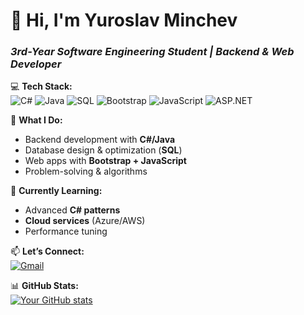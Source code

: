 # 👋 Hi, I'm Yuroslav Minchev 
### *3rd-Year Software Engineering Student | Backend & Web Developer*

💻 **Tech Stack:**  
![C#](https://img.shields.io/badge/C%23-239120?style=flat&logo=c-sharp&logoColor=white)
![Java](https://img.shields.io/badge/Java-ED8B00?style=flat&logo=openjdk&logoColor=white)
![SQL](https://img.shields.io/badge/SQL-4479A1?style=flat&logo=postgresql&logoColor=white)
![Bootstrap](https://img.shields.io/badge/Bootstrap-7952B3?style=flat&logo=bootstrap&logoColor=white)
![JavaScript](https://img.shields.io/badge/JavaScript-F7DF1E?style=flat&logo=javascript&logoColor=black)
![ASP.NET](https://img.shields.io/badge/ASP.NET-512BD4?style=flat&logo=.net&logoColor=white)

🔧 **What I Do:**  
- Backend development with **C#/Java**  
- Database design & optimization (**SQL**)  
- Web apps with **Bootstrap + JavaScript**  
- Problem-solving & algorithms  

🌱 **Currently Learning:**  
- Advanced **C# patterns**  
- **Cloud services** (Azure/AWS)  
- Performance tuning  

📫 **Let’s Connect:**  
[![Gmail](https://img.shields.io/badge/Gmail-EA4335?style=flat&logo=gmail&logoColor=white)](mailto:[yuroslavpm11@gmail.com])

📊 **GitHub Stats:**  
[![Your GitHub stats](https://github-readme-stats.vercel.app/api?username=YuroslavPM&show_icons=true&theme=radical)](https://github.com/YuroslavPM)
